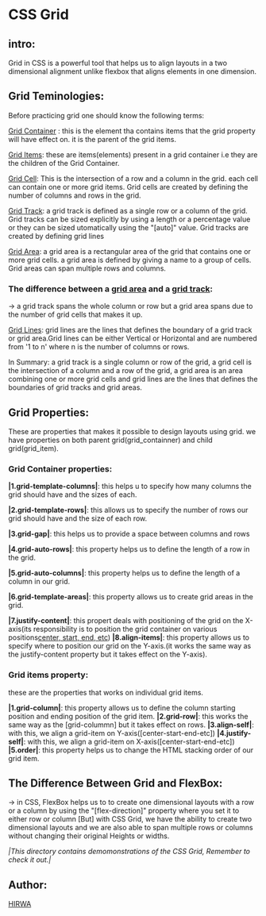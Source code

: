 # CSS Grid

## intro:

Grid in CSS is a powerful tool that helps us to align layouts in a two dimensional alignment unlike flexbox that aligns elements in one dimension.

## Grid Teminologies:

Before practicing grid one should know the following terms:

[Grid Container]() : this is the element tha contains items that the grid property will have effect on.
it is the parent of the grid items.

[Grid Items](): these are items(elements) present in a grid container
i.e they are the children of the Grid Container.

[Grid Cell](): This is the intersection of a row and a column in the grid. each cell can contain one or more grid items.
Grid cells are created by defining the number of columns and rows in the grid.

[Grid Track](): a grid track is defined as a single row or a column of the grid. Grid tracks can be sized explicitly by using a length or a percentage value or they can be sized utomatically using the "[auto]" value.
Grid tracks are created by defining grid lines

[Grid Area](): a grid area is a rectangular area of the grid that contains one or more grid cells. a grid area is defined by giving a name to a group of cells. Grid areas can span multiple rows and columns.

### The difference between a [grid area]() and a [grid track]():

-> a grid track spans the whole column or row but a grid area spans due to the number of grid cells that makes it up.

[Grid Lines](): grid lines are the lines that defines the boundary of a grid track or grid area.Grid lines can be either Vertical or Horizontal and are numbered from '1 to n' where n is the number of columns or rows.

In Summary:
a grid track is a single column or row of the grid, a grid cell is the intersection of a column and a row of the grid, a grid area is an area combining one or more grid cells and grid lines are the lines that defines the boundaries of grid tracks and grid areas.

## Grid Properties:

These are properties that makes it possible to design layouts using grid.
we have properties on both parent grid(grid_containner) and child grid(grid_item).

### Grid Container properties:

**|1.grid-template-columns|**: this helps u to specify how many columns the grid should have and the sizes of each.

**|2.grid-template-rows|**: this allows us to specify the number of rows our grid should have and the size of each row.

**|3.grid-gap|**: this helps us to provide a space between columns and rows

**|4.grid-auto-rows|**: this property helps us to define the length of a row in the grid.

**|5.grid-auto-columns|**: this property helps us to define the length of a column in our grid.

**|6.grid-template-areas|**: this property allows us to create grid areas in the grid.

**|7.justify-content|**: this propert deals with positioning of the grid on the X-axis(its responsibility is to position the grid container on various positions[center, start, end, etc]())
**|8.align-items|**: this property allows us to specify where to position our grid on the Y-axis.(it works the same way as the justify-content property but it takes effect on the Y-axis).

### Grid items property:

these are the properties that works on individual grid items.

**|1.grid-column|**: this property allows us to define the column starting position and ending position of the grid item.
**|2.grid-row|**: this works the same way as the [grid-colummn] but it takes effect on rows.
**|3.align-self|**: with this, we align a grid-item on Y-axis([center-start-end-etc])
**|4.justify-self|**: with this, we align a grid-item on X-axis([center-start-end-etc])
**|5.order|**: this property helps us to change the HTML stacking order of our grid item.

## The Difference Between Grid and FlexBox:

-> in CSS, FlexBox helps us to to create one dimensional layouts with a row or a column by using the "[flex-direction]" property where you set it to either row or column [But] with CSS Grid, we have the ability to create two dimensional layouts and we are also able to span multiple rows or columns without changing their original Heights or widths.

_|This directory contains demomonstrations of the CSS Grid, Remember to check it out.|_

## Author:

[HIRWA](www.github.com/HIRWA13)
